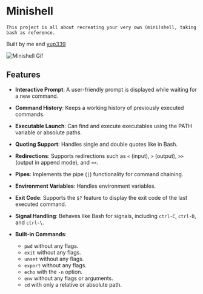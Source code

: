 # Minishell

```
This project is all about recreating your very own (mini)shell, taking bash as reference.
```

Built by me and [yup339](https://github.com/yup339)

![Minishell Gif](https://i.imgur.com/M0nKL3N.gif)

## Features

- **Interactive Prompt**: A user-friendly prompt is displayed while waiting for a new command.

- **Command History**: Keeps a working history of previously executed commands.

- **Executable Launch**: Can find and execute executables using the PATH variable or absolute paths.

- **Quoting Support**: Handles single and double quotes like in Bash.

- **Redirections**: Supports redirections such as `<` (input), `>` (output), `>>` (output in append mode), and `<<`.

- **Pipes**: Implements the pipe (`|`) functionality for command chaining.

- **Environment Variables**: Handles environment variables.

- **Exit Code**: Supports the `$?` feature to display the exit code of the last executed command.

- **Signal Handling**: Behaves like Bash for signals, including `ctrl-C`, `ctrl-D`, and `ctrl-\`.

- **Built-in Commands**:
  - `pwd` without any flags.
  - `exit` without any flags.
  - `unset` without any flags.
  - `export` without any flags.
  - `echo` with the `-n` option.
  - `env` without any flags or arguments.
  - `cd` with only a relative or absolute path.
